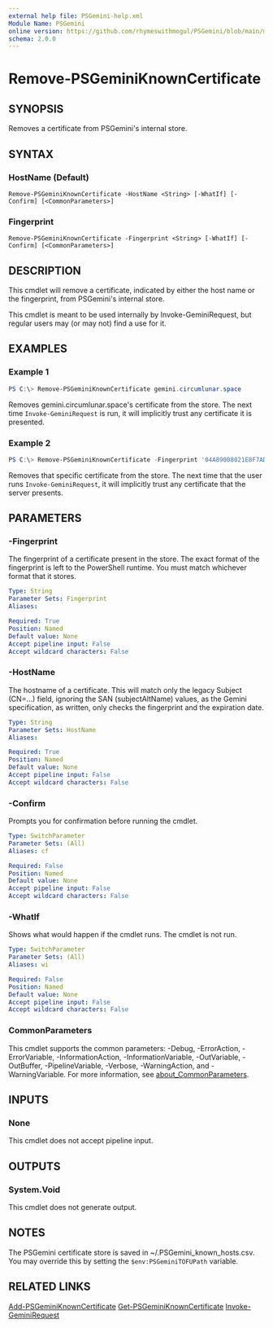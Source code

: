 ```yaml
---
external help file: PSGemini-help.xml
Module Name: PSGemini
online version: https://github.com/rhymeswithmogul/PSGemini/blob/main/man/en-US/Remove-PSGeminiKnownCertificate.md
schema: 2.0.0
---
```


# Remove-PSGeminiKnownCertificate

## SYNOPSIS
Removes a certificate from PSGemini's internal store.

## SYNTAX

### HostName (Default)
```
Remove-PSGeminiKnownCertificate -HostName <String> [-WhatIf] [-Confirm] [<CommonParameters>]
```

### Fingerprint
```
Remove-PSGeminiKnownCertificate -Fingerprint <String> [-WhatIf] [-Confirm] [<CommonParameters>]
```

## DESCRIPTION
This cmdlet will remove a certificate, indicated by either the host name or the fingerprint, from PSGemini's internal store.

This cmdlet is meant to be used internally by Invoke-GeminiRequest, but regular users may (or may not) find a use for it.

## EXAMPLES

### Example 1
```powershell
PS C:\> Remove-PSGeminiKnownCertificate gemini.circumlunar.space
```

Removes gemini.circumlunar.space's certificate from the store.  The next time `Invoke-GeminiRequest` is run, it will implicitly trust any certificate it is presented.

### Example 2
```powershell
PS C:\> Remove-PSGeminiKnownCertificate -Fingerprint '04A89008021E8F7AD7C73498D9147CC1D1122858FDB02DE0D50F82491F8CAF7CD525A2B410A20871A6AC7DB75AF7A1CE04C2F6628378108F8D6AB38EB8748D79BD'
```

Removes that specific certificate from the store.  The next time that the user runs `Invoke-GeminiRequest`, it will implicitly trust any certificate that the server presents.

## PARAMETERS

### -Fingerprint
The fingerprint of a certificate present in the store.  The exact format of the fingerprint is left to the PowerShell runtime.  You must match whichever format that it stores.

```yaml
Type: String
Parameter Sets: Fingerprint
Aliases:

Required: True
Position: Named
Default value: None
Accept pipeline input: False
Accept wildcard characters: False
```

### -HostName
The hostname of a certificate.  This will match only the legacy Subject (CN=...) field, ignoring the SAN (subjectAltName) values, as the Gemini specification, as written, only checks the fingerprint and the expiration date.


```yaml
Type: String
Parameter Sets: HostName
Aliases:

Required: True
Position: Named
Default value: None
Accept pipeline input: False
Accept wildcard characters: False
```

### -Confirm
Prompts you for confirmation before running the cmdlet.

```yaml
Type: SwitchParameter
Parameter Sets: (All)
Aliases: cf

Required: False
Position: Named
Default value: None
Accept pipeline input: False
Accept wildcard characters: False
```

### -WhatIf
Shows what would happen if the cmdlet runs. The cmdlet is not run.

```yaml
Type: SwitchParameter
Parameter Sets: (All)
Aliases: wi

Required: False
Position: Named
Default value: None
Accept pipeline input: False
Accept wildcard characters: False
```

### CommonParameters
This cmdlet supports the common parameters: -Debug, -ErrorAction, -ErrorVariable, -InformationAction, -InformationVariable, -OutVariable, -OutBuffer, -PipelineVariable, -Verbose, -WarningAction, and -WarningVariable. For more information, see [about_CommonParameters](http://go.microsoft.com/fwlink/?LinkID=113216).

## INPUTS

### None
This cmdlet does not accept pipeline input.

## OUTPUTS

### System.Void
This cmdlet does not generate output.

## NOTES
The PSGemini certificate store is saved in ~/.PSGemini_known_hosts.csv.  You may override this by setting the `$env:PSGeminiTOFUPath` variable.

## RELATED LINKS

[Add-PSGeminiKnownCertificate]()
[Get-PSGeminiKnownCertificate]()
[Invoke-GeminiRequest]()